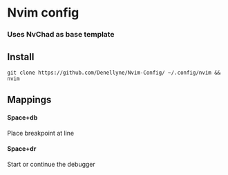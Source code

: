 # Nvim config

### Uses NvChad as base template

## Install

    git clone https://github.com/Denellyne/Nvim-Config/ ~/.config/nvim && nvim

## Mappings

#### Space+db

  Place breakpoint at line

#### Space+dr

  Start or continue the debugger

